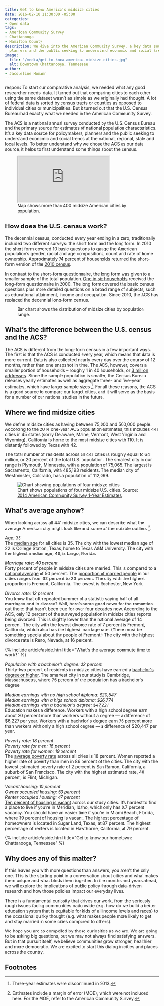 ```yaml
---
title: Get to know America's midsize cities
date: 2016-02-10 11:30:00 -05:00
categories:
- Open data
tags:
- American Community Survey
- Chattanooga
- Hamilton County
description: We dive into the American Community Survey, a key data source for policymakers,
  planners and the public seeking to understand economic and social trends.
image:
  file: "/media/get-to-know-americas-midsize-cities.jpg"
  alt: Downtown Chattanooga, Tennessee
author:
- Jacqueline Homann
---
```


respons
To start our comparative analysis, we needed what any good researcher needs: data. It turned out that comparing cities to each other using the same dataset wasn’t as simple as we originally had thought. A lot of federal data is sorted by census tracts or counties as opposed to individual cities or municipalities. But it turned out that the U.S. Census Bureau had exactly what we needed in the American Community Survey.

The ACS is a national annual survey conducted by the U.S. Census Bureau and the primary source for estimates of national population characteristics. It’s a key data source for policymakers, planners and the public seeking to understand economic and social trends at the national, regional, state and local levels. To better understand why we chose the ACS as our data source, it helps to first understand some things about the census.

<figure>
  <div class="responsive-embed wider">
    <iframe src="http://graphics.metroideas.org/maps/midsize-us-cities/"></iframe>
  </div>

  <figcaption>
    Map shows more than 400 midsize American cities by population.
  </figcaption>
</figure>

## How does the U.S. census work?

The decennial census, conducted every year ending in a zero, traditionally included two different surveys: the short form and the long form. In 2010 the short form covered 10 basic questions to gauge the American population’s gender, racial and age compositions, count and rate of home ownership. Approximately 74 percent of households returned the short-form version of the [2010 census](http://www.census.gov/2010census/about/).
 
In contrast to the short-form questionnaire, the long form was given to a smaller sample of the total population. [One in six households](https://www.census.gov/content/dam/Census/library/publications/2009/acs/ACSResearch.pdf) received the long-form questionnaire in 2000. The long form covered the basic census questions plus more detailed questions on a broad range of subjects, such as educational attainment, income and occupation. Since 2010, the ACS has replaced the decennial long-form census.

<figure>
  <div id="barchart"></div>
  <figcaption>Bar chart shows the distribution of midsize cities by population range.</figcaption>
</figure>

## What’s the difference between the U.S. census and the ACS?

The ACS is different from the long-form census in a few important ways. The first is that the ACS is conducted every year, which means that data is more current. Data is also collected nearly every day over the course of 12 months, rather than one snapshot in time. The ACS, however, covers a smaller portion of households – roughly 1 in 40 households, or [3 million addresses](https://www.census.gov/programs-surveys/acs/guidance/estimates.html). Since the sample population is smaller, the Census Bureau releases yearly estimates as well as aggregate three- and five-year estimates, which have larger sample sizes [^1]. For all these reasons, the ACS is a good source to compare our target cities, and it will serve as the basis for a number of our national studies in the future.

## Where we find midsize cities

We define midsize cities as having between 75,000 and 500,000 people. According to the 2014 one-year ACS population estimates, this includes 441 cities in 45 states (sorry Delaware, Maine, Vermont, West Virginia and Wyoming). California is home to the most midsize cities with 110. It is distantly followed by Texas with 42. 

The total number of residents across all 441 cities is roughly equal to 64 million, or 20 percent of the total U.S. population. The smallest city in our range is Plymouth, Minnesota, with a population of 75,065. The largest is Sacramento, California, with 485,193 residents. The median city of Westminster, Colorado, has a population of 112,099.

<figure>
  <img src="/media/2016-02-10-average-city-population.png" alt="Chart showing populations of four midsize cities">

  <figcaption>Chart shows populations of four midsize U.S. cities. Source: <a href="http://factfinder.census.gov/faces/tableservices/jsf/pages/productview.xhtml?pid=ACS_14_1YR_B01003&prodType=table">2014 American Community Survey 1-Year Estimates</a></figcaption>
</figure>

## What's average anyhow?

When looking across all 441 midsize cities, we can describe what the average American city might look like and some of the notable outliers [^2].

_Age: 35_  
The [median age](http://factfinder.census.gov/faces/tableservices/jsf/pages/productview.xhtml?pid=ACS_14_1YR_CP05&prodType=table) for all cities is 35. The city with the lowest median age of 22 is College Station, Texas, home to Texas A&M University. The city with the highest median age, 49, is Largo, Florida.

_Marriage rate: 40 percent_  
Forty percent of people in midsize cities are married. This is compared to a [national average](http://www.pewresearch.org/data-trend/society-and-demographics/marriage/) of 50 percent. The [proportion of married people](http://factfinder.census.gov/faces/tableservices/jsf/pages/productview.xhtml?pid=ACS_14_1YR_S1201&prodType=table) in our cities ranges from 62 percent to 23 percent. The city with the highest proportion is Fremont, California. The lowest is Rochester, New York.

_Divorce rate: 12 percent_  
You know that oft-repeated bummer of a statistic saying half of all marriages end in divorce? Well, here’s some good news for the romantics out there: that hasn’t been true for over four decades now.  According to the ACS, only 12 percent of the surveyed population in midsize cities reports being divorced. This is slightly lower than the national average of 14 percent. The city with the lowest divorce rate of 7 percent is Fremont, California, which also has the highest marriage rate. (There must be something special about the people of  Fremont!) The city with the highest divorce rate is Reno, Nevada, at 16 percent.

{% include article/aside.html title="What's the average commute time to work?" %}

_Population with a bachelor's degree: 32 percent_  
Thirty-two percent of residents in midsize cities have earned a [bachelor's degree or higher](http://factfinder.census.gov/faces/tableservices/jsf/pages/productview.xhtml?pid=ACS_14_1YR_S1501&prodType=table). The smartest city in our study is Cambridge, Massachusetts, where 75 percent of the population has a bachelor’s degree.

_Median earnings with no high school diploma: $20,547_  
_Median earnings with a high school diploma: $26,774_  
_Median earnings with a bachelor's degree: $47,221_  
Education makes a difference. Workers with a high school degree earn about 30 percent more than workers without a degree — a difference of $6,227 per year. Workers with a bachelor's degree earn 76 percent more than workers with only a high school degree — a difference of $20,447 per year.

_Poverty rate: 18 percent_  
_Poverty rate for men: 16 percent_  
_Poverty rate for women: 19 percent_  
The [average poverty rate](http://factfinder.census.gov/faces/tableservices/jsf/pages/productview.xhtml?pid=ACS_14_1YR_S1701&prodType=table) across all cities is 18 percent. Women reported a higher rate of poverty than men in 86 percent of the cities. The city with the lowest estimated poverty rate of 2 percent is San Ramon, California, a suburb of San Francisco. The city with the highest estimated rate, 40 percent, is Flint, Michigan.

_Vacant housing: 10 percent_  
_Owner occupied housing: 53 percent_  
_Renter occupied housing: 47 percent_  
[Ten percent of housing is vacant](http://factfinder.census.gov/faces/tableservices/jsf/pages/productview.xhtml?pid=ACS_14_1YR_DP04&prodType=table) across our study cities. It’s hardest to find a place to live if you’re in Meridian, Idaho, which only has 0.7 percent vacancy. You should have an easier time if you’re in Miami Beach, Florida, where 39 percent of housing is vacant. The highest percentage of homeowners is located in Sugar Land, Texas, at 87 percent. The highest percentage of renters is located in Hawthorne, California, at 79 percent.

{% include article/aside.html title="Get to know our hometown: Chattanooga, Tennessee" %}

## Why does any of this matter?

If this leaves you with more questions than answers, you aren’t the only one. This is the starting point in a conversation about cities and what makes them unique and what binds them together. In the months and years ahead, we will explore the implications of public policy through data-driven research and how those policies impact our everyday lives. 

There is a fundamental curiosity that drives our work, from the seriously tough issues facing communities nationwide (e.g. how do we build a better education system that is equitable for kids of all income levels and races) to the occasional quirky thought (e.g. what makes people more likely to get and stay married in some cities compared to others). 

We hope you are as compelled by these curiosities as we are. We are going to be asking big questions, but we may not always find satisfying answers. But in that pursuit itself, we believe communities grow stronger, healthier and more democratic. We are excited to start this dialog in cities and places across the country.

## Footnotes

[^1]: Three-year estimates were discontinued in 2013.
[^2]: Estimates include a margin of error (MOE), which were not included here. For the MOE, refer to the American Community Survey.

<script src="https://cdnjs.cloudflare.com/ajax/libs/pym/0.4.5/pym.min.js"></script>
<script>
  var url       = "http://graphics.metroideas.org/charts/barchart-city-population/";
  var barchart  = new pym.Parent("barchart", url, {});
</script>